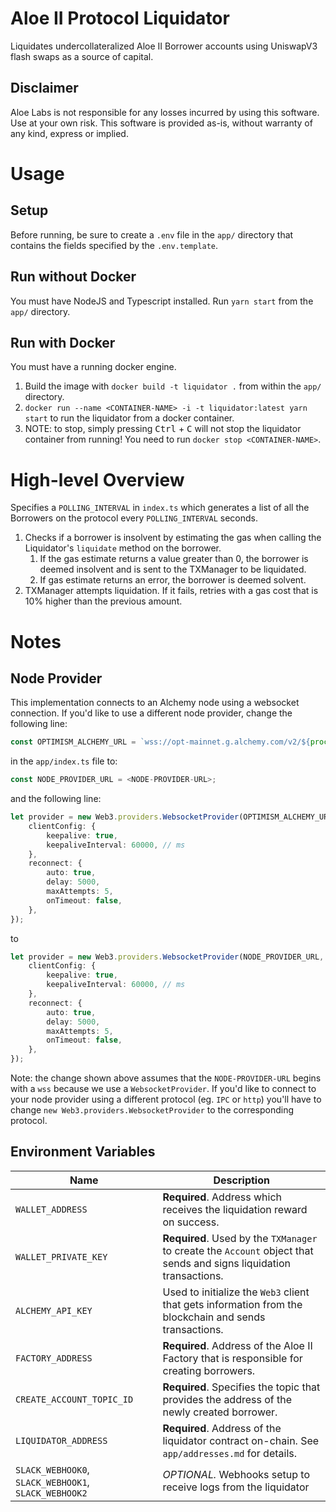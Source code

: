 # Aloe II Protocol Liquidator

Liquidates undercollateralized Aloe II Borrower accounts using UniswapV3 flash swaps as a source of capital. 

## Disclaimer
Aloe Labs is not responsible for any losses incurred by using this software. Use at your own risk. This software is provided as-is, without warranty of any kind, express or implied.

# Usage
## Setup
Before running, be sure to create a `.env` file in the `app/` directory that contains the fields specified by the `.env.template`.

## Run without Docker
You must have NodeJS and Typescript installed. Run `yarn start` from the `app/` directory.

## Run with Docker
You must have a running docker engine.
1. Build the image with `docker build -t liquidator .` from within the `app/` directory.
2. `docker run --name <CONTAINER-NAME> -i -t liquidator:latest yarn start` to run the liquidator from a docker container.
3. NOTE: to stop, simply pressing <kbd>Ctrl</kbd> + <kbd>C</kbd> will not stop the liquidator container from running! You need to run `docker stop <CONTAINER-NAME>`.

# High-level Overview
Specifies a `POLLING_INTERVAL` in `index.ts` which generates a list of all the Borrowers on the protocol every `POLLING_INTERVAL` seconds. 
1. Checks if a borrower is insolvent by estimating the gas when calling the Liquidator's `liquidate` method on the borrower. 
    1. If the gas estimate returns a value greater than 0, the borrower is deemed insolvent and is sent to the TXManager to be liquidated. 
    2. If gas estimate returns an error, the borrower is deemed solvent.
2. TXManager attempts liquidation. If it fails, retries with a gas cost that is 10% higher than the previous amount.

# Notes
## Node Provider
This implementation connects to an Alchemy node using a websocket connection. If you'd like to use a different node provider, change the following line:
```typescript
const OPTIMISM_ALCHEMY_URL = `wss://opt-mainnet.g.alchemy.com/v2/${process.env.ALCHEMY_API_KEY!}`;
``` 
in the `app/index.ts` file to:

```typescript
const NODE_PROVIDER_URL = <NODE-PROVIDER-URL>;
``` 

and the following line: 
```typescript
let provider = new Web3.providers.WebsocketProvider(OPTIMISM_ALCHEMY_URL, {
    clientConfig: {
        keepalive: true,
        keepaliveInterval: 60000, // ms
    },
    reconnect: {
        auto: true,
        delay: 5000,
        maxAttempts: 5,
        onTimeout: false,
    },
});
```
to

```typescript
let provider = new Web3.providers.WebsocketProvider(NODE_PROVIDER_URL, {
    clientConfig: {
        keepalive: true,
        keepaliveInterval: 60000, // ms
    },
    reconnect: {
        auto: true,
        delay: 5000,
        maxAttempts: 5,
        onTimeout: false,
    },
});
```
Note: the change shown above assumes that the `NODE-PROVIDER-URL` begins with a `wss` because we use a `WebsocketProvider`. If you'd like to connect to your node provider using a different protocol (eg. `IPC` or `http`) you'll have to change `new Web3.providers.WebsocketProvider` to the corresponding protocol.

## Environment Variables
| Name      | Description |
| ----------- | ----------- |
| `WALLET_ADDRESS` | **Required**. Address which receives the liquidation reward on success. |
| `WALLET_PRIVATE_KEY` | **Required**. Used by the `TXManager` to create the `Account` object that sends and signs liquidation transactions. |
| `ALCHEMY_API_KEY` | Used to initialize the `Web3` client that gets information from the blockchain and sends transactions.|
| `FACTORY_ADDRESS` | **Required**. Address of the Aloe II Factory that is responsible for creating borrowers.|
| `CREATE_ACCOUNT_TOPIC_ID` | **Required**. Specifies the topic that provides the address of the newly created borrower. |
| `LIQUIDATOR_ADDRESS` | **Required**. Address of the liquidator contract on-chain. See `app/addresses.md` for details. |
| `SLACK_WEBHOOK0`, `SLACK_WEBHOOK1`, `SLACK_WEBHOOK2` | *OPTIONAL.* Webhooks setup to receive logs from the liquidator |